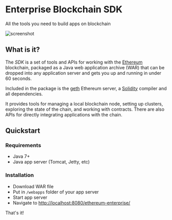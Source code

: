 
# Enterprise Blockchain SDK

All the tools you need to build apps on blockchain

![screenshot](https://stash-prod6.us.jpmchase.net:8443/projects/NPD/repos/ethereum-enterprise/browse/src/main/webapp/img/readme/sdk.png?raw "screenshot")

## What is it?

The _SDK_ is a set of tools and APIs for working with the
[Ethereum](https://ethereum.org/) blockchain, packaged as a Java web application
archive (WAR) that can be dropped into any application server and gets you up
and running in under 60 seconds.

Included in the package is the [geth](https://github.com/ethereum/go-ethereum)
Ethereum server, a [Solidity](https://solidity.readthedocs.org/en/latest/)
compiler and all dependencies.

It provides tools for managing a local blockchain node, setting up clusters,
exploring the state of the chain, and working with contracts. There are also
APIs for directly integrating applications with the chain.

## Quickstart

### Requirements

* Java 7+
* Java app server (Tomcat, Jetty, etc)

### Installation

* Download WAR file
* Put in `/webapps` folder of your app server
* Start app server
* Navigate to [http://localhost:8080/ethereum-enterprise/](http://localhost:8080/ethereum-enterprise/)

That's it!
